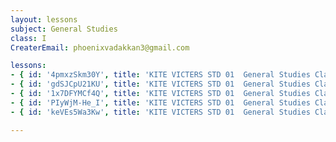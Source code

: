 ```yaml
--- 
layout: lessons 
subject: General Studies
class: I
CreaterEmail: phoenixvadakkan3@gmail.com

lessons: 
- { id: '4pmxzSkm30Y', title: 'KITE VICTERS STD 01  General Studies Class 1 (First Bell-ഫസ്റ്റ് ബെല്‍)' }
- { id: 'gdSJCpU21KU', title: 'KITE VICTERS STD 01  General Studies Class 2 (First Bell-ഫസ്റ്റ് ബെല്‍)' }
- { id: '1x7DFYMCf4Q', title: 'KITE VICTERS STD 01  General Studies Class 3 (First Bell-ഫസ്റ്റ് ബെല്‍)' }
- { id: 'PIyWjM-He_I', title: 'KITE VICTERS STD 01  General Studies Class 4 (First Bell-ഫസ്റ്റ് ബെല്‍)' }
- { id: 'keVEs5Wa3Kw', title: 'KITE VICTERS STD 01  General Studies Class 5 (First Bell-ഫസ്റ്റ് ബെല്‍)' }

---
```

